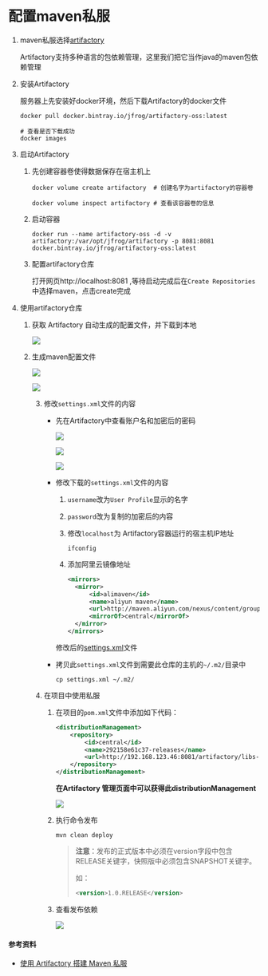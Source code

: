 # 配置maven私服

1. maven私服选择[artifactory](https://www.jfrog.com/confluence/)

   Artifactory支持多种语言的包依赖管理，这里我们把它当作java的maven包依赖管理

2. 安装Artifactory

   服务器上先安装好docker环境，然后下载Artifactory的docker文件

   ```shell
   docker pull docker.bintray.io/jfrog/artifactory-oss:latest
   
   # 查看是否下载成功
   docker images
   ```

3. 启动Artifactory

   1. 先创建容器卷使得数据保存在宿主机上

      ```shell
      docker volume create artifactory  # 创建名字为artifactory的容器卷
      
      docker volume inspect artifactory # 查看该容器卷的信息
      ```

   2. 启动容器

      ```shell
      docker run --name artifactory-oss -d -v artifactory:/var/opt/jfrog/artifactory -p 8081:8081 docker.bintray.io/jfrog/artifactory-oss:latest
      ```

   3. 配置artifactory仓库

      打开网页http://localhost:8081 ,等待启动完成后在`Create Repositories`中选择maven，点击create完成

4. 使用artifactory仓库

   1. 获取 Artifactory 自动生成的配置文件，并下载到本地

      ![](./image/5.png)

   2. 生成maven配置文件

      ![](./image/6.png)

      ![](./image/7.png)

      3. 修改`settings.xml`文件的内容

         * 先在Artifactory中查看账户名和加密后的密码

           ![](./image/8.png)

           ![](./image/9.png)

           ![](./image/10.png)

         * 修改下载的`settings.xml`文件的内容

           1. `username`改为`User Profile`显示的名字

           2. `password`改为复制的加密后的内容

           3. 修改`localhost`为 Artifactory容器运行的宿主机IP地址

              ```shell
              ifconfig
              ```

           4. 添加阿里云镜像地址

              ```xml
              <mirrors>
              	<mirror>
              		<id>alimaven</id>
              		<name>aliyun maven</name>
              		<url>http://maven.aliyun.com/nexus/content/groups/public/</url>
              		<mirrorOf>central</mirrorOf>
              	</mirror>
              </mirrors>
              ```

           修改后的[settings.xml](./file/settings.xml)文件

         * 拷贝此`settings.xml`文件到需要此仓库的主机的`~/.m2/`目录中

           ```shell
           cp settings.xml ~/.m2/
           ```

      4. 在项目中使用私服

         1. 在项目的`pom.xml`文件中添加如下代码：

            ```xml
            <distributionManagement>
            	<repository>
            		<id>central</id>
            		<name>292158e61c37-releases</name>
            		<url>http://192.168.123.46:8081/artifactory/libs-release-local</url>
            	</repository>
            </distributionManagement>
            ```

            **在Artifactory 管理页面中可以获得此distributionManagement**

            ![](./image/11.png)

         2. 执行命令发布

            ```shell
            mvn clean deploy
            ```

            >**注意**：发布的正式版本中必须在version字段中包含RELEASE关键字，快照版中必须包含SNAPSHOT关键字。
            >
            >如：
            >
            >```xml
            ><version>1.0.RELEASE</version>
            >```

         3. 查看发布依赖

            ![](./image/12.png)

#### 参考资料

* [使用 Artifactory 搭建 Maven 私服](https://www.jianshu.com/p/dfd02fa239e2)